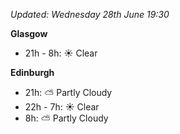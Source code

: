 *Updated: Wednesday 28th June 19:30*

**Glasgow**

* 21h - 8h: :sunny: Clear

**Edinburgh**

* 21h: :partly_sunny: Partly Cloudy
* 22h - 7h: :sunny: Clear
* 8h: :partly_sunny: Partly Cloudy
